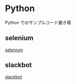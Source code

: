 # Python

Python でのサンプルコード置き場

## selenium

[selenium](./selenium)

## slackbot

[slackbot](./slackbot)

